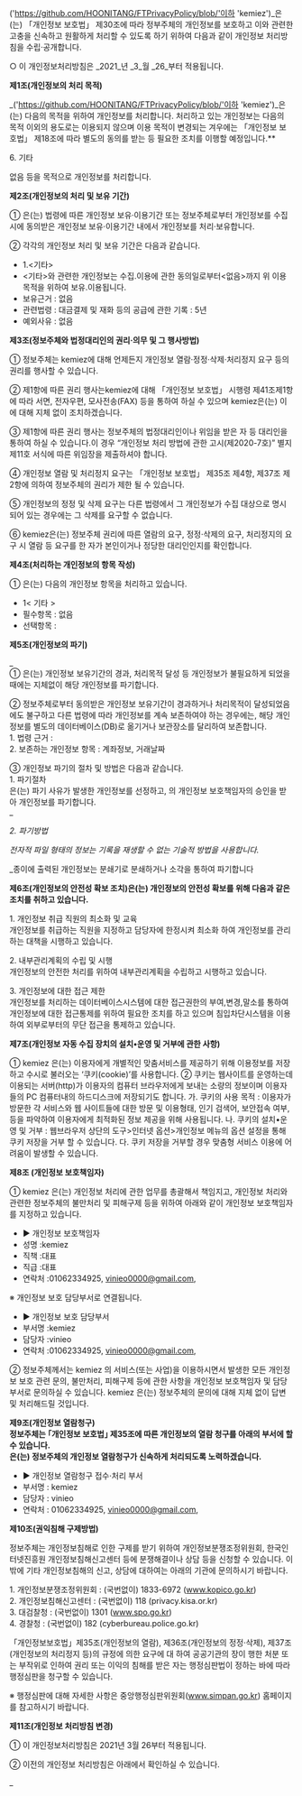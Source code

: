 <kemiez>('https://github.com/HOONITANG/FTPrivacyPolicy/blob/'이하 'kemiez')</kemiez>_은(는) 「개인정보 보호법」 제30조에 따라 정부주체의 개인정보를 보호하고 이와 관련한 고충을 신속하고 원활하게 처리할 수 있도록 하기 위하여 다음과 같이 개인정보 처리방침을 수립·공개합니다.

○ 이 개인정보처리방침은 _2021_년 _3_월 _26_부터 적용됩니다.

**제1조(개인정보의 처리 목적)**  

_<kemiez>('https://github.com/HOONITANG/FTPrivacyPolicy/blob/'이하 'kemiez')</kemiez>_은(는) 다음의 목적을 위하여 개인정보를 처리합니다. 처리하고 있는 개인정보는 다음의 목적 이외의 용도로는 이용되지 않으며 이용 목적이 변경되는 겨우에는 「개인정보 보호법」 제18조에 따라 별도의 동의를 받는 등 필요한 조치를 이행할 예정입니다.**

6\. 기타

없음 등을 목적으로 개인정보를 처리합니다.

**제2조(개인정보의 처리 및 보유 기간)**  

① 은(는) 법령에 따른 개인정보 보유·이용기간 또는 정보주체로부터 개인정보를 수집 시에 동의받은 개인정보 보유·이용기간 내에서 개인정보를 처리·보유합니다.  

② 각각의 개인정보 처리 및 보유 기간은 다음과 같습니다.

*   1.<기타>
*   <기타>와 관련한 개인정보는 수집.이용에 관한 동의일로부터<없음>까지 위 이용목적을 위하여 보유.이용됩니다.
*   보유근거 : 없음
*   관련법령 : 대금결제 및 재화 등의 공급에 관한 기록 : 5년
*   예외사유 : 없음

**제3조(정보주체와 법정대리인의 권리·의무 및 그 행사방법)**

① 정보주체는 kemiez에 대해 언제든지 개인정보 열람·정정·삭제·처리정지 요구 등의 권리를 행사할 수 있습니다.

② 제1항에 따른 권리 행사는kemiez에 대해 「개인정보 보호법」 시행령 제41조제1항에 따라 서면, 전자우편, 모사전송(FAX) 등을 통하여 하실 수 있으며 kemiez은(는) 이에 대해 지체 없이 조치하겠습니다.

③ 제1항에 따른 권리 행사는 정보주체의 법정대리인이나 위임을 받은 자 등 대리인을 통하여 하실 수 있습니다.이 경우 “개인정보 처리 방법에 관한 고시(제2020-7호)” 별지 제11호 서식에 따른 위임장을 제출하셔야 합니다.

④ 개인정보 열람 및 처리정지 요구는 「개인정보 보호법」 제35조 제4항, 제37조 제2항에 의하여 정보주체의 권리가 제한 될 수 있습니다.

⑤ 개인정보의 정정 및 삭제 요구는 다른 법령에서 그 개인정보가 수집 대상으로 명시되어 있는 경우에는 그 삭제를 요구할 수 없습니다.

⑥ kemiez은(는) 정보주체 권리에 따른 열람의 요구, 정정·삭제의 요구, 처리정지의 요구 시 열람 등 요구를 한 자가 본인이거나 정당한 대리인인지를 확인합니다.

**제4조(처리하는 개인정보의 항목 작성)**  

① 은(는) 다음의 개인정보 항목을 처리하고 있습니다.

*   1< 기타 >
*   필수항목 : 없음
*   선택항목 :

**제5조(개인정보의 파기)**

_  
① <kemiez>은(는) 개인정보 보유기간의 경과, 처리목적 달성 등 개인정보가 불필요하게 되었을 때에는 지체없이 해당 개인정보를 파기합니다.  

② 정보주체로부터 동의받은 개인정보 보유기간이 경과하거나 처리목적이 달성되었음에도 불구하고 다른 법령에 따라 개인정보를 계속 보존하여야 하는 경우에는, 해당 개인정보를 별도의 데이터베이스(DB)로 옮기거나 보관장소를 달리하여 보존합니다.  
1\. 법령 근거 :  
2\. 보존하는 개인정보 항목 : 계좌정보, 거래날짜  

③ 개인정보 파기의 절차 및 방법은 다음과 같습니다.  
1\. 파기절차  
<kemiez>은(는) 파기 사유가 발생한 개인정보를 선정하고, <kemiez>의 개인정보 보호책임자의 승인을 받아 개인정보를 파기합니다.  
</kemiez></kemiez></kemiez>_

_2\. 파기방법_

_전자적 파일 형태의 정보는 기록을 재생할 수 없는 기술적 방법을 사용합니다._

_종이에 출력된 개인정보는 분쇄기로 분쇄하거나 소각을 통하여 파기합니다  

**제6조(개인정보의 안전성 확보 조치)은(는) 개인정보의 안전성 확보를 위해 다음과 같은 조치를 취하고 있습니다.**

1\. 개인정보 취급 직원의 최소화 및 교육  
개인정보를 취급하는 직원을 지정하고 담당자에 한정시켜 최소화 하여 개인정보를 관리하는 대책을 시행하고 있습니다.  

2\. 내부관리계획의 수립 및 시행  
개인정보의 안전한 처리를 위하여 내부관리계획을 수립하고 시행하고 있습니다.  

3\. 개인정보에 대한 접근 제한  
개인정보를 처리하는 데이터베이스시스템에 대한 접근권한의 부여,변경,말소를 통하여 개인정보에 대한 접근통제를 위하여 필요한 조치를 하고 있으며 침입차단시스템을 이용하여 외부로부터의 무단 접근을 통제하고 있습니다.  

**제7조(개인정보 자동 수집 장치의 설치•운영 및 거부에 관한 사항)**

① kemiez 은(는) 이용자에게 개별적인 맞춤서비스를 제공하기 위해 이용정보를 저장하고 수시로 불러오는 ‘쿠키(cookie)’를 사용합니다. ② 쿠키는 웹사이트를 운영하는데 이용되는 서버(http)가 이용자의 컴퓨터 브라우저에게 보내는 소량의 정보이며 이용자들의 PC 컴퓨터내의 하드디스크에 저장되기도 합니다. 가. 쿠키의 사용 목적 : 이용자가 방문한 각 서비스와 웹 사이트들에 대한 방문 및 이용형태, 인기 검색어, 보안접속 여부, 등을 파악하여 이용자에게 최적화된 정보 제공을 위해 사용됩니다. 나. 쿠키의 설치•운영 및 거부 : 웹브라우저 상단의 도구>인터넷 옵션>개인정보 메뉴의 옵션 설정을 통해 쿠키 저장을 거부 할 수 있습니다. 다. 쿠키 저장을 거부할 경우 맞춤형 서비스 이용에 어려움이 발생할 수 있습니다.

**제8조 (개인정보 보호책임자)**

① <span class="colorLightBlue">kemiez</span> 은(는) 개인정보 처리에 관한 업무를 총괄해서 책임지고, 개인정보 처리와 관련한 정보주체의 불만처리 및 피해구제 등을 위하여 아래와 같이 개인정보 보호책임자를 지정하고 있습니다.

*   ▶ 개인정보 보호책임자
*   성명 :kemiez
*   직책 :대표
*   직급 :대표
*   연락처 :01062334925, vinieo0000@gmail.com,

※ 개인정보 보호 담당부서로 연결됩니다.

*   ▶ 개인정보 보호 담당부서
*   부서명 :kemiez
*   담당자 :vinieo
*   연락처 :01062334925, vinieo0000@gmail.com,

② 정보주체께서는 kemiez 의 서비스(또는 사업)을 이용하시면서 발생한 모든 개인정보 보호 관련 문의, 불만처리, 피해구제 등에 관한 사항을 개인정보 보호책임자 및 담당부서로 문의하실 수 있습니다. kemiez 은(는) 정보주체의 문의에 대해 지체 없이 답변 및 처리해드릴 것입니다.

**제9조(개인정보 열람청구)  
정보주체는 ｢개인정보 보호법｣ 제35조에 따른 개인정보의 열람 청구를 아래의 부서에 할 수 있습니다.  
<kemiez>은(는) 정보주체의 개인정보 열람청구가 신속하게 처리되도록 노력하겠습니다.</kemiez>**

*   ▶ 개인정보 열람청구 접수·처리 부서
*   부서명 : kemiez
*   담당자 : vinieo
*   연락처 : 01062334925, vinieo0000@gmail.com,

**제10조(권익침해 구제방법)**

정보주체는 개인정보침해로 인한 구제를 받기 위하여 개인정보분쟁조정위원회, 한국인터넷진흥원 개인정보침해신고센터 등에 분쟁해결이나 상담 등을 신청할 수 있습니다. 이 밖에 기타 개인정보침해의 신고, 상담에 대하여는 아래의 기관에 문의하시기 바랍니다.  

1\. 개인정보분쟁조정위원회 : (국번없이) 1833-6972 (www.kopico.go.kr)  
2\. 개인정보침해신고센터 : (국번없이) 118 (privacy.kisa.or.kr)  
3\. 대검찰청 : (국번없이) 1301 (www.spo.go.kr)  
4\. 경찰청 : (국번없이) 182 (cyberbureau.police.go.kr)  

「개인정보보호법」제35조(개인정보의 열람), 제36조(개인정보의 정정·삭제), 제37조(개인정보의 처리정지 등)의 규정에 의한 요구에 대 하여 공공기관의 장이 행한 처분 또는 부작위로 인하여 권리 또는 이익의 침해를 받은 자는 행정심판법이 정하는 바에 따라 행정심판을 청구할 수 있습니다.  

※ 행정심판에 대해 자세한 사항은 중앙행정심판위원회(www.simpan.go.kr) 홈페이지를 참고하시기 바랍니다.  

**제11조(개인정보 처리방침 변경)**

① 이 개인정보처리방침은 2021년 3월 26부터 적용됩니다.

② 이전의 개인정보 처리방침은 아래에서 확인하실 수 있습니다.

_
